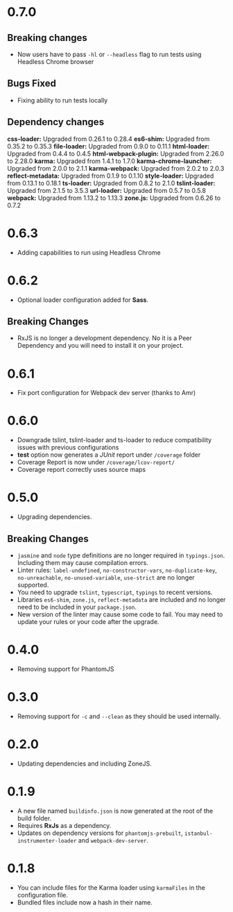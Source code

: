 # 0.7.0

## Breaking changes

* Now users have to pass `-hl` or `--headless` flag to run tests using Headless Chrome browser

## Bugs Fixed

* Fixing ability to run tests locally

## Dependency changes 

**css-loader:** Upgraded from 0.26.1 to 0.28.4
**es6-shim:** Upgraded from 0.35.2 to 0.35.3
**file-loader:** Upgraded from 0.9.0 to 0.11.1
**html-loader:** Upgraded from 0.4.4 to 0.4.5
**html-webpack-plugin:** Upgraded from 2.26.0 to 2.28.0
**karma:** Upgraded from 1.4.1 to 1.7.0
**karma-chrome-launcher:** Upgraded from 2.0.0 to 2.1.1
**karma-webpack:** Upgraded from 2.0.2 to 2.0.3
**reflect-metadata:** Upgraded from 0.1.9 to 0.1.10
**style-loader:** Upgraded from 0.13.1 to 0.18.1
**ts-loader:** Upgraded from 0.8.2 to 2.1.0
**tslint-loader:** Upgraded from 2.1.5 to 3.5.3
**url-loader:** Upgraded from 0.5.7 to 0.5.8
**webpack:** Upgraded from 1.13.2 to 1.13.3
**zone.js:** Upgraded from 0.6.26 to 0.7.2

# 0.6.3

* Adding capabilities to run using Headless Chrome 

# 0.6.2

* Optional loader configuration added for **Sass**.

## Breaking Changes

* RxJS is no longer a development dependency. No it is a Peer Dependency and you will need to install it on your project.


# 0.6.1

* Fix port configuration for Webpack dev server (thanks to Amr)

# 0.6.0

* Downgrade tslint, tslint-loader and ts-loader to reduce compatibility issues with previous configurations
* **test** option now generates a _JUnit_ report under `/coverage` folder
* Coverage Report is now under `/coverage/lcov-report/`
* Coverage report correctly uses source maps

# 0.5.0

* Upgrading dependencies.

## Breaking Changes

* `jasmine` and `node` type definitions are no longer required in `typings.json`. Including them may cause compilation errors.
* Linter rules: `label-undefined`, `no-constructor-vars`, `no-duplicate-key`, `no-unreachable`, `no-unused-variable`, `use-strict` are no longer supported.
* You need to upgrade `tslint`, `typescript`, `typings` to recent versions.
* Libraries `es6-shim`, `zone.js`, `reflect-metadata` are included and no longer need to be included in your `package.json`.
* New version of the linter may cause some code to fail. You may need to update your rules or your code after the upgrade.

# 0.4.0

* Removing support for PhantomJS

# 0.3.0

* Removing support for `-c` and `--clean` as they should be used internally.

# 0.2.0

* Updating dependencies and including ZoneJS.

# 0.1.9

* A new file named `buildinfo.json` is now generated at the root of the build folder.
* Requires __RxJs__ as a dependency.
* Updates on dependency versions for `phantomjs-prebuilt`, `istanbul-instrumenter-loader` and `webpack-dev-server`.  

# 0.1.8

* You can include files for the Karma loader using `karmaFiles` in the configuration file.
* Bundled files include now a hash in their name.


